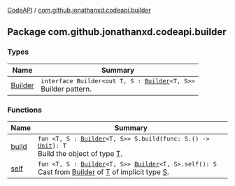 [CodeAPI](../index.md) / [com.github.jonathanxd.codeapi.builder](.)

## Package com.github.jonathanxd.codeapi.builder

### Types

| Name | Summary |
|---|---|
| [Builder](-builder/index.md) | `interface Builder<out T, S : `[`Builder`](-builder/index.md)`<T, S>>`<br>Builder pattern. |

### Functions

| Name | Summary |
|---|---|
| [build](build.md) | `fun <T, S : `[`Builder`](-builder/index.md)`<T, S>> S.build(func: S.() -> `[`Unit`](https://kotlinlang.org/api/latest/jvm/stdlib/kotlin/-unit/index.html)`): T`<br>Build the object of type [T](#). |
| [self](self.md) | `fun <T, S : `[`Builder`](-builder/index.md)`<T, S>> `[`Builder`](-builder/index.md)`<T, S>.self(): S`<br>Cast from [Builder](-builder/index.md) of [T](#) of implicit type [S](#). |
